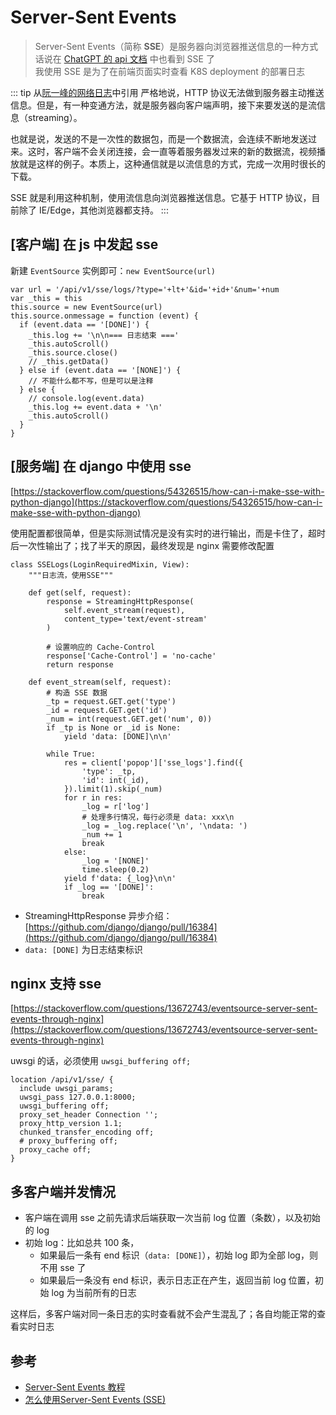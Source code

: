 # Server-Sent Events
> Server-Sent Events（简称 **SSE**）是服务器向浏览器推送信息的一种方式  
> 话说在 [ChatGPT 的 api 文档](https://platform.openai.com/docs/api-reference/chat/create#chat/create-stream) 中也看到 SSE 了  
> 我使用 SSE 是为了在前端页面实时查看 K8S deployment 的部署日志  

::: tip 从[阮一峰的网络日志](https://www.ruanyifeng.com/blog/2017/05/server-sent_events.html)中引用
严格地说，HTTP 协议无法做到服务器主动推送信息。但是，有一种变通方法，就是服务器向客户端声明，接下来要发送的是流信息（streaming）。

也就是说，发送的不是一次性的数据包，而是一个数据流，会连续不断地发送过来。这时，客户端不会关闭连接，会一直等着服务器发过来的新的数据流，视频播放就是这样的例子。本质上，这种通信就是以流信息的方式，完成一次用时很长的下载。

SSE 就是利用这种机制，使用流信息向浏览器推送信息。它基于 HTTP 协议，目前除了 IE/Edge，其他浏览器都支持。
:::

## [客户端] 在 js 中发起 sse
新建 `EventSource` 实例即可：`new EventSource(url)`

```js{3,4,8}
var url = '/api/v1/sse/logs/?type='+lt+'&id='+id+'&num='+num
var _this = this
this.source = new EventSource(url)
this.source.onmessage = function (event) {
  if (event.data == '[DONE]') {
    _this.log += '\n\n=== 日志结束 ==='
    _this.autoScroll()
    _this.source.close()
    // _this.getData()
  } else if (event.data == '[NONE]') {
    // 不能什么都不写，但是可以是注释
  } else {
    // console.log(event.data)
    _this.log += event.data + '\n'
    _this.autoScroll()
  }
}
```

## [服务端] 在 django 中使用 sse
[https://stackoverflow.com/questions/54326515/how-can-i-make-sse-with-python-django](https://stackoverflow.com/questions/54326515/how-can-i-make-sse-with-python-django)

使用配置都很简单，但是实际测试情况是没有实时的进行输出，而是卡住了，超时后一次性输出了；找了半天的原因，最终发现是 nginx 需要修改配置


```python{5-8,20,30,36}
class SSELogs(LoginRequiredMixin, View):
    """日志流，使用SSE"""

    def get(self, request):
        response = StreamingHttpResponse(
            self.event_stream(request),
            content_type='text/event-stream'
        )

        # 设置响应的 Cache-Control
        response['Cache-Control'] = 'no-cache'
        return response

    def event_stream(self, request):
        # 构造 SSE 数据
        _tp = request.GET.get('type')
        _id = request.GET.get('id')
        _num = int(request.GET.get('num', 0))
        if _tp is None or _id is None:
            yield 'data: [DONE]\n\n'

        while True:
            res = client['popop']['sse_logs'].find({
                'type': _tp,
                'id': int(_id),
            }).limit(1).skip(_num)
            for r in res:
                _log = r['log']
                # 处理多行情况，每行必须是 data: xxx\n
                _log = _log.replace('\n', '\ndata: ')
                _num += 1
                break
            else:
                _log = '[NONE]'
                time.sleep(0.2)
            yield f'data: {_log}\n\n'
            if _log == '[DONE]':
                break
```

- StreamingHttpResponse 异步介绍：[https://github.com/django/django/pull/16384](https://github.com/django/django/pull/16384)
- `data: [DONE]` 为日志结束标识

## nginx 支持 sse
[https://stackoverflow.com/questions/13672743/eventsource-server-sent-events-through-nginx](https://stackoverflow.com/questions/13672743/eventsource-server-sent-events-through-nginx)

uwsgi 的话，必须使用 `uwsgi_buffering off;`
```nginx{4-9}
location /api/v1/sse/ {
  include uwsgi_params;
  uwsgi_pass 127.0.0.1:8000;
  uwsgi_buffering off;
  proxy_set_header Connection '';
  proxy_http_version 1.1;
  chunked_transfer_encoding off;
  # proxy_buffering off;
  proxy_cache off;
}
```

## 多客户端并发情况
- 客户端在调用 sse 之前先请求后端获取一次当前 log 位置（条数），以及初始的 log
- 初始 log：比如总共 100 条，
    - 如果最后一条有 end 标识（`data: [DONE]`），初始 log 即为全部 log，则不用 sse 了
    - 如果最后一条没有 end 标识，表示日志正在产生，返回当前 log 位置，初始 log 为当前所有的日志

这样后，多客户端对同一条日志的实时查看就不会产生混乱了；各自均能正常的查看实时日志

## 参考
- [Server-Sent Events 教程](https://www.ruanyifeng.com/blog/2017/05/server-sent_events.html)  
- [怎么使用Server-Sent Events (SSE)](https://www.jianshu.com/p/f520fa9a3119)
